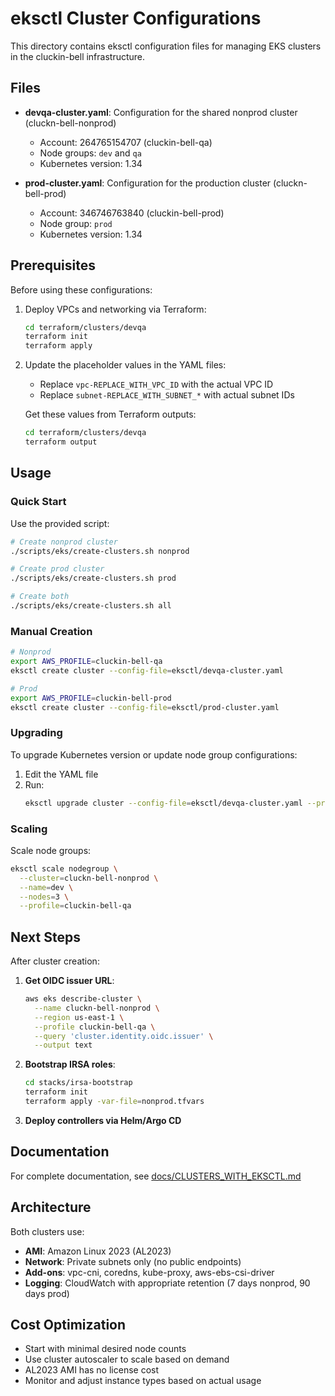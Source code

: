# eksctl Cluster Configurations

This directory contains eksctl configuration files for managing EKS clusters in the cluckin-bell infrastructure.

## Files

- **devqa-cluster.yaml**: Configuration for the shared nonprod cluster (cluckn-bell-nonprod)
  - Account: 264765154707 (cluckin-bell-qa)
  - Node groups: `dev` and `qa`
  - Kubernetes version: 1.34
  
- **prod-cluster.yaml**: Configuration for the production cluster (cluckn-bell-prod)
  - Account: 346746763840 (cluckin-bell-prod)
  - Node group: `prod`
  - Kubernetes version: 1.34

## Prerequisites

Before using these configurations:

1. Deploy VPCs and networking via Terraform:
   ```bash
   cd terraform/clusters/devqa
   terraform init
   terraform apply
   ```

2. Update the placeholder values in the YAML files:
   - Replace `vpc-REPLACE_WITH_VPC_ID` with the actual VPC ID
   - Replace `subnet-REPLACE_WITH_SUBNET_*` with actual subnet IDs
   
   Get these values from Terraform outputs:
   ```bash
   cd terraform/clusters/devqa
   terraform output
   ```

## Usage

### Quick Start

Use the provided script:
```bash
# Create nonprod cluster
./scripts/eks/create-clusters.sh nonprod

# Create prod cluster
./scripts/eks/create-clusters.sh prod

# Create both
./scripts/eks/create-clusters.sh all
```

### Manual Creation

```bash
# Nonprod
export AWS_PROFILE=cluckin-bell-qa
eksctl create cluster --config-file=eksctl/devqa-cluster.yaml

# Prod
export AWS_PROFILE=cluckin-bell-prod
eksctl create cluster --config-file=eksctl/prod-cluster.yaml
```

### Upgrading

To upgrade Kubernetes version or update node group configurations:

1. Edit the YAML file
2. Run:
   ```bash
   eksctl upgrade cluster --config-file=eksctl/devqa-cluster.yaml --profile=cluckin-bell-qa --approve
   ```

### Scaling

Scale node groups:
```bash
eksctl scale nodegroup \
  --cluster=cluckn-bell-nonprod \
  --name=dev \
  --nodes=3 \
  --profile=cluckin-bell-qa
```

## Next Steps

After cluster creation:

1. **Get OIDC issuer URL**:
   ```bash
   aws eks describe-cluster \
     --name cluckn-bell-nonprod \
     --region us-east-1 \
     --profile cluckin-bell-qa \
     --query 'cluster.identity.oidc.issuer' \
     --output text
   ```

2. **Bootstrap IRSA roles**:
   ```bash
   cd stacks/irsa-bootstrap
   terraform init
   terraform apply -var-file=nonprod.tfvars
   ```

3. **Deploy controllers via Helm/Argo CD**

## Documentation

For complete documentation, see [docs/CLUSTERS_WITH_EKSCTL.md](../docs/CLUSTERS_WITH_EKSCTL.md)

## Architecture

Both clusters use:
- **AMI**: Amazon Linux 2023 (AL2023)
- **Network**: Private subnets only (no public endpoints)
- **Add-ons**: vpc-cni, coredns, kube-proxy, aws-ebs-csi-driver
- **Logging**: CloudWatch with appropriate retention (7 days nonprod, 90 days prod)

## Cost Optimization

- Start with minimal desired node counts
- Use cluster autoscaler to scale based on demand
- AL2023 AMI has no license cost
- Monitor and adjust instance types based on actual usage
